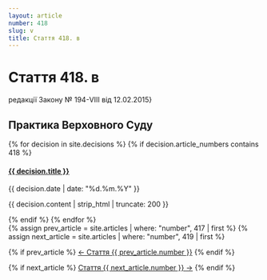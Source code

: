 ```yaml
---
layout: article
number: 418
slug: v
title: Стаття 418. в
---
```


# Стаття 418. в

редакції Закону № 194-VIII від 12.02.2015}

## Практика Верховного Суду

<div class="decisions-container">
{% for decision in site.decisions %}
  {% if decision.article_numbers contains 418 %}
    <div class="decision-item">
      <h4><a href="{{ decision.url }}">{{ decision.title }}</a></h4>
      <p class="decision-date">{{ decision.date | date: "%d.%m.%Y" }}</p>
      <p class="decision-excerpt">{{ decision.content | strip_html | truncate: 200 }}</p>
    </div>
  {% endif %}
{% endfor %}
</div>

<div class="article-navigation">
  {% assign prev_article = site.articles | where: "number", 417 | first %}
  {% assign next_article = site.articles | where: "number", 419 | first %}
  
  {% if prev_article %}
    <a href="{{ prev_article.url }}" class="prev-article">← Стаття {{ prev_article.number }}</a>
  {% endif %}
  
  {% if next_article %}
    <a href="{{ next_article.url }}" class="next-article">Стаття {{ next_article.number }} →</a>
  {% endif %}
</div>
